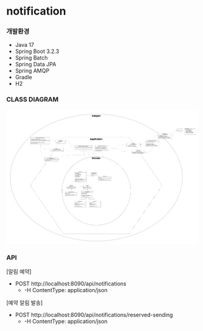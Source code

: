 # notification

### 개발환경
- Java 17
- Spring Boot 3.2.3
- Spring Batch
- Spring Data JPA
- Spring AMQP
- Gradle
- H2

### CLASS DIAGRAM
![class_diagram](./notification_class.jpg)

### API

[알림 예약]
- POST http://localhost:8090/api/notifications
  - -H ContentType: application/json

[예약 알림 발송]
- POST http://localhost:8090/api/notifications/reserved-sending
    - -H ContentType: application/json
